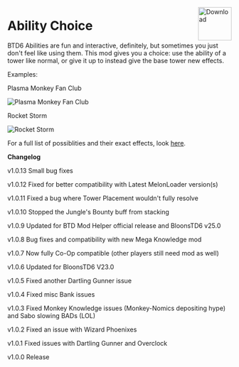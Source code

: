 <a href="https://github.com/doombubbles/BTD6-Mods/raw/main/AbilityChoice/AbilityChoice.dll"><img align="right" alt="Download" height="75" src="https://github.com/doombubbles/BTD6-Mods/blob/main/download.png?raw=true"></a>

# Ability Choice

BTD6 Abilities are fun and interactive, definitely, but sometimes you just don't feel like using them. 
This mod gives you a choice: use the ability of a tower like normal, or give it up to instead give the base tower new effects.

Examples:

Plasma Monkey Fan Club

![Plasma Monkey Fan Club](https://github.com/doombubbles/BTD6-Mods/blob/main/AbilityChoice/PlasmaMonkey.gif?raw=true)


Rocket Storm

![Rocket Storm](https://github.com/doombubbles/BTD6-Mods/blob/main/AbilityChoice/RocketStorm.gif?raw=true)


For a full list of possiblities and their exact effects, look [here](https://tinyurl.com/abilitychoice).

**Changelog**

v1.0.13 Small bug fixes

v1.0.12 Fixed for better compatibility with Latest MelonLoader version(s)

v1.0.11 Fixed a bug where Tower Placement wouldn't fully resolve

v1.0.10 Stopped the Jungle's Bounty buff from stacking

v1.0.9 Updated for BTD Mod Helper official release and BloonsTD6 v25.0

v1.0.8 Bug fixes and compatibility with new Mega Knowledge mod

v1.0.7 Now fully Co-Op compatible (other players still need mod as well)

v1.0.6 Updated for BloonsTD6 V23.0

v1.0.5 Fixed another Dartling Gunner issue

v1.0.4 Fixed misc Bank issues

v1.0.3 Fixed Monkey Knowledge issues (Monkey-Nomics depositing hype) and Sabo slowing BADs (LOL)

v1.0.2 Fixed an issue with Wizard Phoenixes

v1.0.1 Fixed issues with Dartling Gunner and Overclock

v1.0.0 Release
